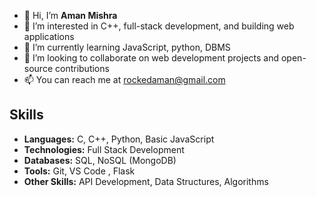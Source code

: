 - 👋 Hi, I’m **Aman Mishra**
- 👀 I’m interested in C++, full-stack development, and building web applications
- 🌱 I’m currently learning JavaScript, python, DBMS
- 💞️ I’m looking to collaborate on web development projects and open-source contributions
- 📫 You can reach me at rockedaman@gmail.com
## Skills
- **Languages:** C, C++, Python, Basic JavaScript
- **Technologies:**  Full Stack Development
- **Databases:** SQL, NoSQL (MongoDB)  
- **Tools:** Git, VS Code , Flask
- **Other Skills:** API Development, Data Structures, Algorithms
  


<!---
aman8710/aman8710 is a ✨ special ✨ repository because its `README.md` (this file) appears on your GitHub profile.
You can click the Preview link to take a look at your changes.
--->

